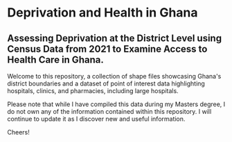 # Deprivation and Health in Ghana
## Assessing Deprivation at the District Level using Census Data from 2021 to Examine Access to Health Care in Ghana.


Welcome to this repository, a collection of shape files showcasing Ghana's district boundaries and a dataset of point of interest data highlighting hospitals, clinics, and pharmacies, including large hospitals. 

Please note that while I have compiled this data during my Masters degree, I do not own any of the information contained within this repository. 
I will continue to update it as I discover new and useful information.

Cheers!
